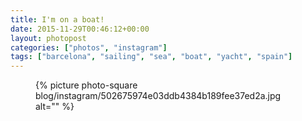 ```yaml
---
title: I'm on a boat!
date: 2015-11-29T00:46:12+00:00
layout: photopost
categories: ["photos", "instagram"]
tags: ["barcelona", "sailing", "sea", "boat", "yacht", "spain"]
---
```


<figure class="photo photo--square">
  {% picture photo-square blog/instagram/502675974e03ddb4384b189fee37ed2a.jpg alt="" %}
</figure>


